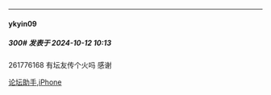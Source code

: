﻿
*****

####  ykyin09  
##### 300#       发表于 2024-10-12 10:13

261776168 有坛友传个火吗 感谢

[论坛助手,iPhone](https://bbs.saraba1st.com/2b/forum.php?mod=viewthread&amp;tid=2029836)

